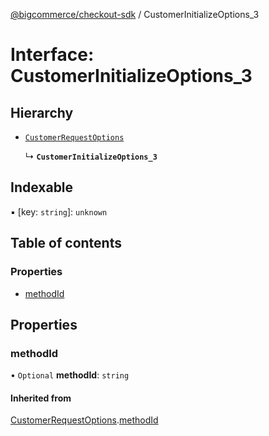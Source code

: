 [@bigcommerce/checkout-sdk](../README.md) / CustomerInitializeOptions_3

# Interface: CustomerInitializeOptions\_3

## Hierarchy

- [`CustomerRequestOptions`](CustomerRequestOptions.md)

  ↳ **`CustomerInitializeOptions_3`**

## Indexable

▪ [key: `string`]: `unknown`

## Table of contents

### Properties

- [methodId](CustomerInitializeOptions_3.md#methodid)

## Properties

### methodId

• `Optional` **methodId**: `string`

#### Inherited from

[CustomerRequestOptions](CustomerRequestOptions.md).[methodId](CustomerRequestOptions.md#methodid)
